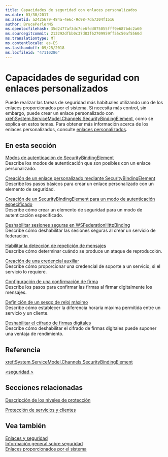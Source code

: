 ```yaml
---
title: Capacidades de seguridad con enlaces personalizados
ms.date: 03/30/2017
ms.assetid: a2425679-484a-4e6c-9c98-7da7304f1516
author: BrucePerlerMS
ms.openlocfilehash: 35d2477af3dc7ce6fdd075055fff9e687bdc2a60
ms.sourcegitcommit: 213292dfbb0c37d83f62709959ff55c50af5560d
ms.translationtype: MT
ms.contentlocale: es-ES
ms.lasthandoff: 09/25/2018
ms.locfileid: "47110286"
---
```

# <a name="security-capabilities-with-custom-bindings"></a>Capacidades de seguridad con enlaces personalizados
Puede realizar las tareas de seguridad más habituales utilizando uno de los enlaces proporcionados por el sistema. Si necesita más control, sin embargo, puede crear un enlace personalizado con <xref:System.ServiceModel.Channels.SecurityBindingElement>, como se explica en estos temas. Para obtener más información acerca de los enlaces personalizados, consulte [enlaces personalizados](../../../../docs/framework/wcf/extending/custom-bindings.md).  
  
## <a name="in-this-section"></a>En esta sección  
 [Modos de autenticación de SecurityBindingElement](../../../../docs/framework/wcf/feature-details/securitybindingelement-authentication-modes.md)  
 Describe los modos de autenticación que son posibles con un enlace personalizado.  
  
 [Creación de un enlace personalizado mediante SecurityBindingElement](../../../../docs/framework/wcf/feature-details/how-to-create-a-custom-binding-using-the-securitybindingelement.md)  
 Describe los pasos básicos para crear un enlace personalizado con un elemento de seguridad.  
  
 [Creación de un SecurityBindingElement para un modo de autenticación especificado](../../../../docs/framework/wcf/feature-details/how-to-create-a-securitybindingelement-for-a-specified-authentication-mode.md)  
 Describe cómo crear un elemento de seguridad para un modo de autenticación especificado.  
  
 [Deshabilitar sesiones seguras en WSFederationHttpBinding](../../../../docs/framework/wcf/feature-details/how-to-disable-secure-sessions-on-a-wsfederationhttpbinding.md)  
 Describe cómo deshabilitar las sesiones seguras al crear un servicio de federación.  
  
 [Habilitar la detección de repetición de mensajes](../../../../docs/framework/wcf/feature-details/how-to-enable-message-replay-detection.md)  
 Describe cómo determinar cuándo se produce un ataque de reproducción.  
  
 [Creación de una credencial auxiliar](../../../../docs/framework/wcf/feature-details/how-to-create-a-supporting-credential.md)  
 Describe cómo proporcionar una credencial de soporte a un servicio, si el servicio lo requiere.  
  
 [Configuración de una confirmación de firma](../../../../docs/framework/wcf/feature-details/how-to-set-up-a-signature-confirmation.md)  
 Describe los pasos para confirmar las firmas al firmar digitalmente los mensajes.  
  
 [Definición de un sesgo de reloj máximo](../../../../docs/framework/wcf/feature-details/how-to-set-a-max-clock-skew.md)  
 Describe cómo establecer la diferencia horaria máxima permitida entre un servicio y un cliente.  
  
 [Deshabilitar el cifrado de firmas digitales](../../../../docs/framework/wcf/feature-details/how-to-disable-encryption-of-digital-signatures.md)  
 Describe cómo deshabilitar el cifrado de firmas digitales puede suponer una ventaja de rendimiento.  
  
## <a name="reference"></a>Referencia  
 <xref:System.ServiceModel.Channels.SecurityBindingElement>  
  
 [\<seguridad >](../../../../docs/framework/configure-apps/file-schema/wcf/security-of-custombinding.md)  
  
## <a name="related-sections"></a>Secciones relacionadas  
 [Descripción de los niveles de protección](../../../../docs/framework/wcf/understanding-protection-level.md)  
  
 [Protección de servicios y clientes](../../../../docs/framework/wcf/feature-details/securing-services-and-clients.md)  
  
## <a name="see-also"></a>Vea también  
 [Enlaces y seguridad](../../../../docs/framework/wcf/feature-details/bindings-and-security.md)  
 [Información general sobre seguridad](../../../../docs/framework/wcf/feature-details/security-overview.md)  
 [Enlaces proporcionados por el sistema](../../../../docs/framework/wcf/system-provided-bindings.md)

